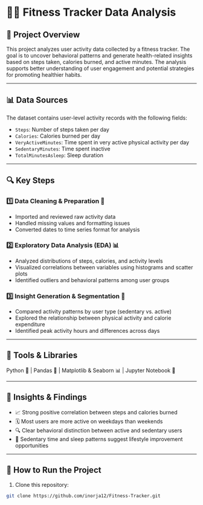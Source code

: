 # 🏃‍♀️ Fitness Tracker Data Analysis

## 📌 Project Overview  
This project analyzes user activity data collected by a fitness tracker. The goal is to uncover behavioral patterns and generate health-related insights based on steps taken, calories burned, and active minutes. The analysis supports better understanding of user engagement and potential strategies for promoting healthier habits.

---

## 📊 Data Sources

The dataset contains user-level activity records with the following fields:

- `Steps`: Number of steps taken per day  
- `Calories`: Calories burned per day  
- `VeryActiveMinutes`: Time spent in very active physical activity per day  
- `SedentaryMinutes`: Time spent inactive  
- `TotalMinutesAsleep`: Sleep duration  

---

## 🔍 Key Steps

### 1️⃣ Data Cleaning & Preparation 🧹  
- Imported and reviewed raw activity data  
- Handled missing values and formatting issues  
- Converted dates to time series format for analysis  

### 2️⃣ Exploratory Data Analysis (EDA) 📊  
- Analyzed distributions of steps, calories, and activity levels  
- Visualized correlations between variables using histograms and scatter plots  
- Identified outliers and behavioral patterns among user groups  

### 3️⃣ Insight Generation & Segmentation 🧠  
- Compared activity patterns by user type (sedentary vs. active)  
- Explored the relationship between physical activity and calorie expenditure  
- Identified peak activity hours and differences across days  

---

## 📌 Tools & Libraries

Python 🐍 | Pandas 📘 | Matplotlib & Seaborn 📊 | Jupyter Notebook 🧠

---

## 📝 Insights & Findings

- 📈 Strong positive correlation between steps and calories burned  
- 🗓️ Most users are more active on weekdays than weekends  
- 🔍 Clear behavioral distinction between active and sedentary users  
- 🛌 Sedentary time and sleep patterns suggest lifestyle improvement opportunities

---

## 🚀 How to Run the Project

1. Clone this repository:  
```bash
git clone https://github.com/inorja12/Fitness-Tracker.git
